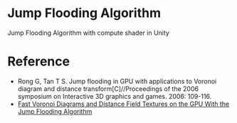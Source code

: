 # Jump Flooding Algorithm
Jump Flooding Algorithm with compute shader in Unity
# Reference
- Rong G, Tan T S. Jump flooding in GPU with applications to Voronoi diagram and distance transform[C]//Proceedings of the 2006 symposium on Interactive 3D graphics and games. 2006: 109-116.
- [Fast Voronoi Diagrams and Distance Field Textures on the GPU With the Jump Flooding Algorithm](https://blog.demofox.org/2016/02/29/fast-voronoi-diagrams-and-distance-dield-textures-on-the-gpu-with-the-jump-flooding-algorithm/)
